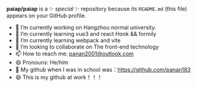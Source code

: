 **paiap/paiap** is a ✨ _special_ ✨ repository because its `README.md` (this file) appears on your GitHub profile.
- 🔭 I’m currently working on Hangzhou normal university.
- 🌱 I’m currently learning vue3 and react Hook && formily
- 🌱 I’m currently learning webpack and vite
- 👯 I’m looking to collaborate on The front-end technology
- 📫 How to reach me: panan2001@outlook.com
- 😄 Pronouns: He/him
- 🌱 My github when I was in school was：https://github.com/panan183
- 😄 This is my github at work！！！

